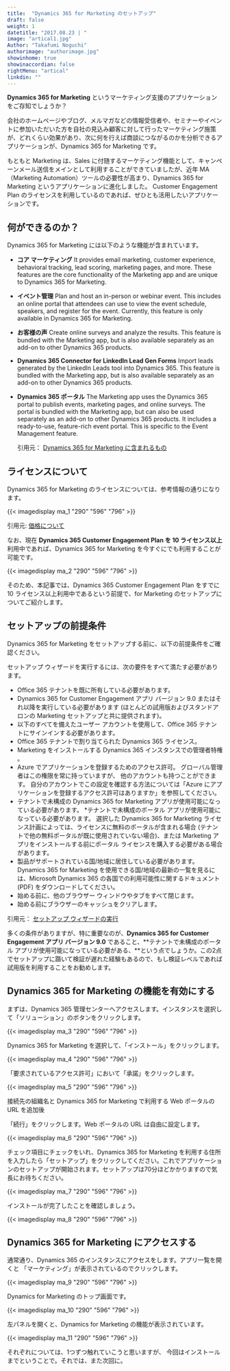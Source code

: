 ```yaml
---
title:  "Dynamics 365 for Marketing のセットアップ"
draft: false
weight: 1
datetitle: "2017.08.23 | "
image: "artical1.jpg"
Author: "Takafumi Noguchi"
authorimage: "authorimage.jpg"
showinhome: true
showinaccordian: false
rightMenu: "artical"
linkdin: ""
---
```

<!-- Intro  -->
**Dynamics 365 for Marketing** というマーケティング支援のアプリケーションをご存知でしょうか？

会社のホームページやブログ、メルマガなどの情報受信者や、セミナーやイベントに参加いただいた方を自社の見込み顧客に対して行ったマーケティング施策が、どれくらい効果があり、次に何を行えば商談につながるのかを分析できるアプリケーションが、Dynamics 365 for Marketing です。

もともと Marketing は、Sales に付随するマーケティング機能として、キャンペーンメール送信をメインとして利用することができていましたが、近年 MA（Marketing Automation）ツールの必要性が高まり、Dynamics 365 for Marketing というアプリケーションに進化しました。 Customer Engagement Plan のライセンスを利用しているのであれば、ぜひとも活用したいアプリケーションです。


## 何ができるのか？
Dynamics 365 for Marketing には以下のような機能が含まれています。

<!-- Quate Box -->
* **コア マーケティング**
It provides email marketing, customer experience, behavioral tracking, lead scoring, marketing pages, and more. These features are the core functionality of the Marketing app and are unique to Dynamics 365 for Marketing.

* **イベント管理**
Plan and host an in-person or webinar event. This includes an online portal that attendees can use to view the event schedule, speakers, and register for the event. Currently, this feature is only available in Dynamics 365 for Marketing.

* **お客様の声**
Create online surveys and analyze the results. This feature is bundled with the Marketing app, but is also available separately as an add-on to other Dynamics 365 products.

* **Dynamics 365 Connector for LinkedIn Lead Gen Forms**
Import leads generated by the LinkedIn Leads tool into Dynamics 365. This feature is bundled with the Marketing app, but is also available separately as an add-on to other Dynamics 365 products.

* **Dynamics 365 ポータル**
The Marketing app uses the Dynamics 365 portal to publish events, marketing pages, and online surveys. The portal is bundled with the Marketing app, but can also be used separately as an add-on to other Dynamics 365 products. It includes a ready-to-use, feature-rich event portal. This is specific to the Event Management feature.


  引用元： [Dynamics 365 for Marketing に含まれるもの](https://docs.microsoft.com/ja-jp/dynamics365/marketing/overview)


## ライセンスについて
Dynamics 365 for Marketing のライセンスについては、参考情報の通りになります。

<!-- Image= ma_1.png  -->
{{< imagedisplay ma_1 "290" "596" "796" >}}

引用元: [価格について](https://dynamics.microsoft.com/ja-jp/marketing/overview/#pricing)

なお、現在 **Dynamics 365 Customer Engagement Plan を 10 ライセンス以上**利用中であれば、Dynamics 365  for Marketing を今すぐにでも利用することが可能です。
<!-- Image= ma_2.png -->
{{< imagedisplay ma_2 "290" "596" "796" >}}


そのため、本記事では、Dynamics 365 Customer Engagement Plan をすでに 10 ライセンス以上利用中であるという前提で、for Marketing のセットアップについてご紹介します。

## セットアップの前提条件
Dynamics 365 for Marketing をセットアップする前に、以下の前提条件をご確認ください。

セットアップ ウィザードを実行するには、次の要件をすべて満たす必要があります。

<!-- Quate Box -->
* Office 365 テナントを既に所有している必要があります。
* Dynamics 365 for Customer Engagement アプリ バージョン 9.0 またはそれ以降を実行している必要があります (ほとんどの試用版およびスタンドアロンの Marketing セットアップと共に提供されます)。
* 以下のすべてを備えたユーザー アカウントを使用して、Office 365 テナントにサインインする必要があります。
* Office 365 テナントで割り当てられた Dynamics 365 ライセンス。
* Marketing をインストールする Dynamics 365 インスタンスでの管理者特権 。
* Azure でアプリケーションを登録するためのアクセス許可。 グローバル管理者はこの権限を常に持っていますが、 他のアカウントも持つことができます。 自分のアカウントでこの設定を確認する方法については「Azure にアプリケーションを登録するアクセス許可はありますか」を参照してください。
* テナントで未構成の Dynamics 365 for Marketing アプリが使用可能になっている必要があります。
*テナントで未構成のポータル アプリが使用可能になっている必要があります。 選択した Dynamics 365 for Marketing ライセンス計画によっては、ライセンスに無料のポータルが含まれる場合 (テナントで他の無料ポータルが既に使用されていない場合)、または Marketing アプリをインストールする前にポータル ライセンスを購入する必要がある場合があります。 
* 製品がサポートされている国/地域に居住している必要があります。 Dynamics 365 for Marketing を使用できる国/地域の最新の一覧を見るには、Microsoft Dynamics 365 の各国での利用可能性に関するドキュメント (PDF) をダウンロードしてください。
* 始める前に、他のブラウザー ウィンドウやタブをすべて閉じます。
* 始める前にブラウザーのキャッシュをクリアします。

引用元： [セットアップ ウィザードの実行](https://docs.microsoft.com/ja-jp/dynamics365/marketing/purchase-setup)

多くの条件がありますが、特に重要なのが、**Dynamics 365 for Customer Engagement アプリ バージョン 9.0** であること、**テナントで未構成のポータル アプリが使用可能になっている必要がある、**という点でしょうか。この2点でセットアップに躓いて検証が遅れた経験もあるので、もし検証レベルであれば試用版を利用することをお勧めします。


## Dynamics 365 for Marketing の機能を有効にする
まずは、Dynamics 365 管理センターへアクセスします。インスタンスを選択して「ソリューション」のボタンをクリックします。
<!-- Image= ma_3.png -->
{{< imagedisplay ma_3 "290" "596" "796" >}}


Dynamics 365 for Marketing を選択して、「インストール」をクリックします。
<!-- Image= ma_4.png -->
{{< imagedisplay ma_4 "290" "596" "796" >}}


「要求されているアクセス許可」において「承諾」をクリックします。
<!-- Image= ma_5.png -->
{{< imagedisplay ma_5 "290" "596" "796" >}}


接続先の組織名と Dynamics 365 for Marketing で利用する Web ポータルの URL を追加後

「続行」をクリックします。Web ポータルの URL は自由に設定します。
<!-- Image= ma_6.png -->
{{< imagedisplay ma_6 "290" "596" "796" >}}


チェック項目にチェックをいれ、Dynamics 365 for Marketing を利用する住所を入力したら「セットアップ」をクリックしてください。これでアプリケーションのセットアップが開始されます。セットアップは70分ほどかかりますので気長にお待ちください。
<!-- Image= ma_7.png -->
{{< imagedisplay ma_7 "290" "596" "796" >}}


インストールが完了したことを確認しましょう。
<!-- Image= ma_8.png -->
{{< imagedisplay ma_8 "290" "596" "796" >}}


## Dynamics 365 for Marketing にアクセスする
通常通り、Dynamics 365 のインスタンスにアクセスをします。アプリ一覧を開くと
「マーケティング」が表示されているのでクリックします。
<!-- Image= ma_9.png -->
{{< imagedisplay ma_9 "290" "596" "796" >}}


Dynamics for Marketing のトップ画面です。
<!-- Image= ma_10.png -->
{{< imagedisplay ma_10 "290" "596" "796" >}}


左パネルを開くと、Dynamics for Marketing の機能が表示されています。

<!-- Image= ma_11.png -->
{{< imagedisplay ma_11 "290" "596" "796" >}}


それぞれについては、1つずつ触れていこうと思いますが、
今回はインストールまでということで。それでは、また次回に。    
&nbsp;